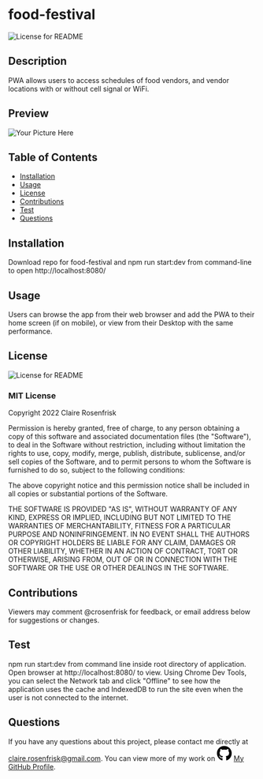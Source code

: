 
  
  # food-festival
  ![License for README](https://img.shields.io/badge/license-MIT-green/)


  ## Description
  PWA allows users to access schedules of food vendors, and vendor locations with or without cell signal or WiFi.


  ## Preview
  ![Your Picture Here](/assets/img/food-event-homepage.png)


  ## Table of Contents
  * [Installation](#Installation)
  * [Usage](#Usage)
  * [License](#License)
  * [Contributions](#Contributions)
  * [Test](#Test)
  * [Questions](#Questions)
  

  ## Installation
  Download repo for food-festival and npm run start:dev from command-line to open http://localhost:8080/ 


  ## Usage
  Users can browse the app from their web browser and add the PWA to their home screen (if on mobile), or view from their Desktop with the same performance.


  ## License
  ![License for README](https://img.shields.io/badge/license-MIT-green/)
  
  ### MIT License

  Copyright 2022 Claire Rosenfrisk

  Permission is hereby granted, free of charge, to any person obtaining a copy of this software and associated documentation files (the "Software"), to deal in the Software without restriction, including without limitation the rights to use, copy, modify, merge, publish, distribute, sublicense, and/or sell copies of the Software, and to permit persons to whom the Software is furnished to do so, subject to the following conditions:
      
  The above copyright notice and this permission notice shall be included in all copies or substantial portions of the Software.
      
  THE SOFTWARE IS PROVIDED "AS IS", WITHOUT WARRANTY OF ANY KIND, EXPRESS OR IMPLIED, INCLUDING BUT NOT LIMITED TO THE WARRANTIES OF MERCHANTABILITY, FITNESS FOR A PARTICULAR PURPOSE AND NONINFRINGEMENT. IN NO EVENT SHALL THE AUTHORS OR COPYRIGHT HOLDERS BE LIABLE FOR ANY CLAIM, DAMAGES OR OTHER LIABILITY, WHETHER IN AN ACTION OF CONTRACT, TORT OR OTHERWISE, ARISING FROM, OUT OF OR IN CONNECTION WITH THE SOFTWARE OR THE USE OR OTHER DEALINGS IN THE SOFTWARE.
  

  ## Contributions
  Viewers may comment @crosenfrisk for feedback, or email address below for suggestions or changes.


  ## Test
  npm run start:dev from command line inside root directory of application. Open browser at http://localhost:8080/ to view. Using Chrome Dev Tools, you can select the Network tab and click "Offline" to see how the application uses the cache and IndexedDB to run the site even when the user is not connected to the internet.

  
  ## Questions
  If you have any questions about this project, please contact me directly at [claire.rosenfrisk@gmail.com](mailto:claire.rosenfrisk@gmail.com). You can view more of my work on 
  ![GitHub](/assets/img/icons/github-brands.svg) [My GitHub Profile](https://github.com/crosenfrisk).

